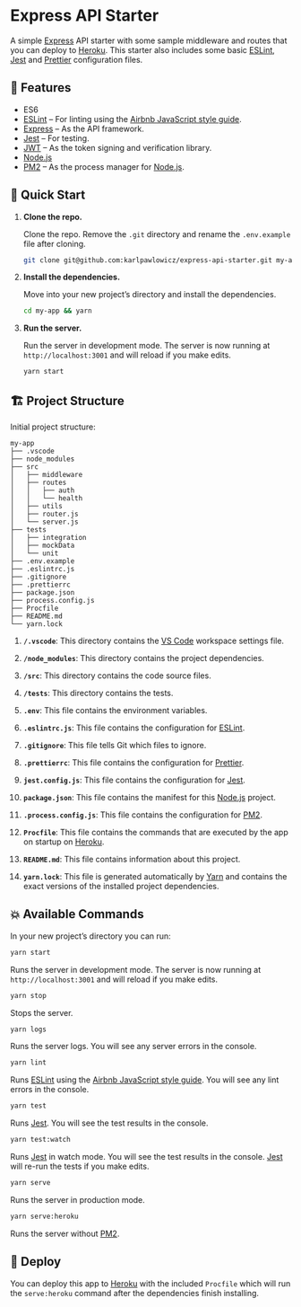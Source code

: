 # Express API Starter

A simple [Express](https://expressjs.com/) API starter with some sample middleware and routes that you can deploy to [Heroku](https://www.heroku.com/). This starter also includes some basic [ESLint](https://eslint.org/), [Jest](https://jestjs.io/) and [Prettier](https://prettier.io/) configuration files.

## 💯 Features

- ES6
- [ESLint](https://eslint.org/) – For linting using the [Airbnb JavaScript style guide](https://github.com/airbnb/javascript).
- [Express](https://expressjs.com/) – As the API framework.
- [Jest](https://jestjs.io/) – For testing.
- [JWT](https://jwt.io/) – As the token signing and verification library.
- [Node.js](https://nodejs.org/)
- [PM2](http://pm2.keymetrics.io/) – As the process manager for [Node.js](https://nodejs.org/).

## 🚀 Quick Start

1. **Clone the repo.**

   Clone the repo. Remove the `.git` directory and rename the `.env.example` file after cloning.

   ```sh
   git clone git@github.com:karlpawlowicz/express-api-starter.git my-app && rm -rf my-app/.git && mv .env.example .env
   ```

2. **Install the dependencies.**

   Move into your new project’s directory and install the dependencies.

   ```sh
   cd my-app && yarn
   ```

3. **Run the server.**

   Run the server in development mode. The server is now running at `http://localhost:3001` and will reload if you make edits.

   ```sh
   yarn start
   ```

## 🏗️ Project Structure

Initial project structure:

```
my-app
├── .vscode
├── node_modules
├── src
│   ├── middleware
│   ├── routes
│   │   ├── auth
│   │   └── health
│   ├── utils
│   ├── router.js
│   └── server.js
├── tests
│   ├── integration
│   ├── mockData
│   └── unit
├── .env.example
├── .eslintrc.js
├── .gitignore
├── .prettierrc
├── package.json
├── process.config.js
├── Procfile
├── README.md
└── yarn.lock
```

1. **`/.vscode`**: This directory contains the [VS Code](https://code.visualstudio.com/) workspace settings file.

2. **`/node_modules`**: This directory contains the project dependencies.

3. **`/src`**: This directory contains the code source files.

4. **`/tests`**: This directory contains the tests.

5. **`.env`**: This file contains the environment variables.

6. **`.eslintrc.js`**: This file contains the configuration for [ESLint](https://eslint.org/).

7. **`.gitignore`**: This file tells Git which files to ignore.

8. **`.prettierrc`**: This file contains the configuration for [Prettier](https://prettier.io/).

9. **`jest.config.js`**: This file contains the configuration for [Jest](https://jestjs.io/).

10. **`package.json`**: This file contains the manifest for this [Node.js](https://nodejs.org/) project.

11. **`.process.config.js`**: This file contains the configuration for [PM2](http://pm2.keymetrics.io/).

12. **`Procfile`**: This file contains the commands that are executed by the app on startup on [Heroku](https://www.heroku.com/).

13. **`README.md`**: This file contains information about this project.

14. **`yarn.lock`**: This file is generated automatically by [Yarn](https://yarnpkg.com/) and contains the exact versions of the installed project dependencies.

## 💥 Available Commands

In your new project’s directory you can run:

```sh
yarn start
```

Runs the server in development mode. The server is now running at `http://localhost:3001` and will reload if you make edits.

```sh
yarn stop
```

Stops the server.

```sh
yarn logs
```

Runs the server logs. You will see any server errors in the console.

```sh
yarn lint
```

Runs [ESLint](https://eslint.org/) using the [Airbnb JavaScript style guide](https://github.com/airbnb/javascript). You will see any lint errors in the console.

```sh
yarn test
```

Runs [Jest](https://jestjs.io/). You will see the test results in the console.

```sh
yarn test:watch
```

Runs [Jest](https://jestjs.io/) in watch mode. You will see the test results in the console. [Jest](https://jestjs.io/) will re-run the tests if you make edits.

```sh
yarn serve
```

Runs the server in production mode.

```sh
yarn serve:heroku
```

Runs the server without [PM2](http://pm2.keymetrics.io/).

## 🎉 Deploy

You can deploy this app to [Heroku](https://www.heroku.com/) with the included `Procfile` which will run the `serve:heroku` command after the dependencies finish installing.
